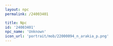 ```yaml
---
layout: npc
permalink: /24003401

title: Npc
id: '24003401'
npc_name: 'Unknown'
icon_url: 'portrait/mob/22000094_n_arakia_p.png'
---
```

